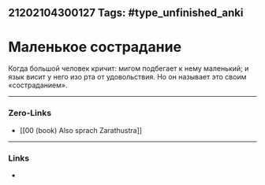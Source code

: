 21202104300127
Tags: #type_unfinished_anki
---
# Маленькое сострадание

Когда большой человек кричит: мигом подбегает к нему маленький; и язык висит у него изо рта от удовольствия. Но он называет это своим «состраданием».

---
### Zero-Links
- [[00 (book) Also sprach Zarathustra]]
---
### Links
-